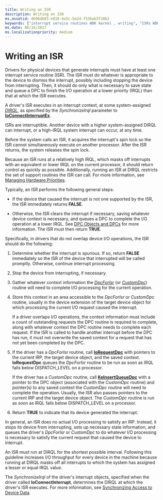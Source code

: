 ```yaml
---
title: Writing an ISR
description: Writing an ISR
ms.assetid: d696d683-e010-4a5c-ba2d-f536ab5f38b2
keywords: ["interrupt service routines WDK kernel , writing", "ISRs WDK kernel , writing", "writing ISRs", "interrupt objects WDK kernel , writing ISRs", "I/O WDK kernel , interrupts"]
ms.date: 06/16/2017
ms.localizationpriority: medium
---
```


# Writing an ISR





Drivers for physical devices that generate interrupts must have at least one interrupt service routine (ISR). The ISR must do whatever is appropriate to the device to dismiss the interrupt, possibly including stopping the device from interrupting. Then, it should do only what is necessary to save state and queue a DPC to finish the I/O operation at a lower priority (IRQL) than that at which the ISR executes.

A driver's ISR executes in an interrupt context, at some system-assigned [*DIRQL*](https://msdn.microsoft.com/library/windows/hardware/ff556277#wdkgloss-device-interrupt-request-level--dirql-), as specified by the *SynchronizeIrql* parameter to [**IoConnectInterruptEx**](https://msdn.microsoft.com/library/windows/hardware/ff548378).

ISRs are interruptible. Another device with a higher system-assigned DIRQL can interrupt, or a high-IRQL system interrupt can occur, at any time.

Before the system calls an ISR, it acquires the interrupt's spin lock so the ISR cannot simultaneously execute on another processor. After the ISR returns, the system releases the spin lock.

Because an ISR runs at a relatively high IRQL, which masks off interrupts with an equivalent or lower IRQL on the current processor, it should return control as quickly as possible. Additionally, running an ISR at DIRQL restricts the set of support routines the ISR can call. For more information, see [Managing Hardware Priorities](managing-hardware-priorities.md).

Typically, an ISR performs the following general steps:

-   If the device that caused the interrupt is not one supported by the ISR, the ISR immediately returns **FALSE**.

-   Otherwise, the ISR clears the interrupt if necessary, saving whatever device context is necessary, and queues a DPC to complete the I/O operation at a lower IRQL. See [DPC Objects and DPCs](dpc-objects-and-dpcs.md) for more information. The ISR must then return **TRUE**.

Specifically, in drivers that do not overlap device I/O operations, the ISR should do the following:

1.  Determine whether the interrupt is spurious. If so, return **FALSE** immediately so the ISR of the device that interrupted will be called promptly. Otherwise, continue interrupt processing.

2.  Stop the device from interrupting, if necessary.

3.  Gather whatever context information the [*DpcForIsr*](https://msdn.microsoft.com/library/windows/hardware/ff544079) (or [*CustomDpc*](https://msdn.microsoft.com/library/windows/hardware/ff542972)) routine will need to complete I/O processing for the current operation.

4.  Store this context in an area accessible to the *DpcForIsr* or *CustomDpc* routine, usually in the device extension of the target device object for which processing the current I/O request caused the interrupt.

    If a driver overlaps I/O operations, the context information must include a count of outstanding requests the DPC routine is required to complete, along with whatever context the DPC routine needs to complete each request. If the ISR is called to handle another interrupt before the DPC has run, it must not overwrite the saved context for a request that has not yet been completed by the DPC.

5.  If the driver has a *DpcForIsr* routine, call [**IoRequestDpc**](https://msdn.microsoft.com/library/windows/hardware/ff549657) with pointers to the current IRP, the target device object, and the saved context. **IoRequestDpc** queues the *DpcForIsr* routine to be run as soon as IRQL falls below DISPATCH\_LEVEL on a processor.

    If the driver has a *CustomDpc* routine, call [**KeInsertQueueDpc**](https://msdn.microsoft.com/library/windows/hardware/ff552185) with a pointer to the DPC object (associated with the *CustomDpc* routine) and pointer(s) to any saved context the *CustomDpc* routine will need to complete the operation. Usually, the ISR also passes pointers to the current IRP and the target device object. The *CustomDpc* routine is run as soon as IRQL falls below DISPATCH\_LEVEL on a processor.

6.  Return **TRUE** to indicate that its device generated the interrupt.

In general, an ISR does no actual I/O processing to satisfy an IRP. Instead, it stops its device from interrupting, sets up necessary state information, and queues the driver's *DpcForIsr* or *CustomDpc* to do whatever I/O processing is necessary to satisfy the current request that caused the device to interrupt.

An ISR must run at DIRQL for the shortest possible interval. Following this guideline increases I/O throughput for every device in the machine because running at DIRQL masks off all interrupts to which the system has assigned a lesser or equal IRQL value.

The *SynchronizeIrql* of the driver's interrupt objects, specified when the driver called **IoConnectInterrupt**, determines the DIRQL at which the driver's ISR executes. For more information, see [Synchronizing Access to Device Data](synchronizing-access-to-device-data.md).

 

 




